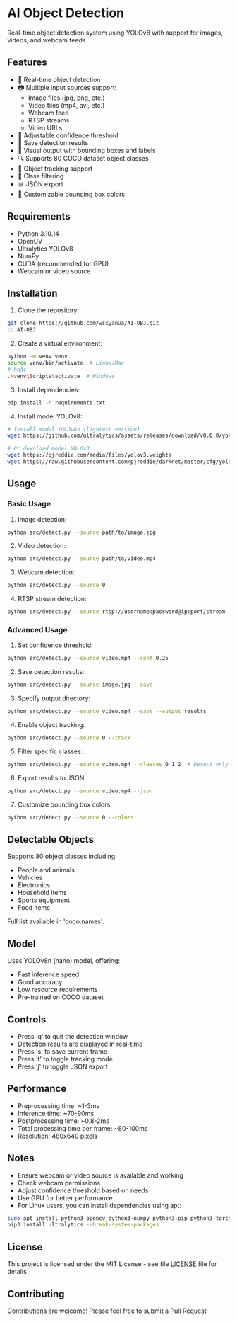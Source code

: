 # AI Object Detection

Real-time object detection system using YOLOv8 with support for images, videos, and webcam feeds.

## Features

- 🚀 Real-time object detection
- 📷 Multiple input sources support:
  - Image files (jpg, png, etc.)
  - Video files (mp4, avi, etc.)
  - Webcam feed
  - RTSP streams
  - Video URLs
- 🎯 Adjustable confidence threshold
- 💾 Save detection results
- 🎨 Visual output with bounding boxes and labels
- 🔍 Supports 80 COCO dataset object classes
- 🔄 Object tracking support
- 🎯 Class filtering
- 📊 JSON export
- 🎨 Customizable bounding box colors

## Requirements

- Python 3.10.14
- OpenCV
- Ultralytics YOLOv8
- NumPy
- CUDA (recommended for GPU)
- Webcam or video source

## Installation

1. Clone the repository:
```bash
git clone https://github.com/wsxyanua/AI-OBJ.git
cd AI-OBJ
```

2. Create a virtual environment:
```bash
python -m venv venv
source venv/bin/activate  # Linux/Mac
# hoặc
.\venv\Scripts\activate  # Windows
```

3. Install dependencies:
```bash
pip install -r requirements.txt
```

4. Install model YOLOv8:
```bash
# Install model YOLOv8n (lightest version)
wget https://github.com/ultralytics/assets/releases/download/v0.0.0/yolov8n.pt

# Or download model YOLOv3
wget https://pjreddie.com/media/files/yolov3.weights
wget https://raw.githubusercontent.com/pjreddie/darknet/master/cfg/yolov3.cfg
```

## Usage

### Basic Usage

1. Image detection:
```bash
python src/detect.py --source path/to/image.jpg
```

2. Video detection:
```bash
python src/detect.py --source path/to/video.mp4
```

3. Webcam detection:
```bash
python src/detect.py --source 0
```

4. RTSP stream detection:
```bash
python src/detect.py --source rtsp://username:password@ip:port/stream
```

### Advanced Usage

1. Set confidence threshold:
```bash
python src/detect.py --source video.mp4 --conf 0.25
```

2. Save detection results:
```bash
python src/detect.py --source image.jpg --save
```

3. Specify output directory:
```bash
python src/detect.py --source video.mp4 --save --output results
```

4. Enable object tracking:
```bash
python src/detect.py --source 0 --track
```

5. Filter specific classes:
```bash
python src/detect.py --source video.mp4 --classes 0 1 2  # Detect only persons, bicycles, and cars
```

6. Export results to JSON:
```bash
python src/detect.py --source video.mp4 --json
```

7. Customize bounding box colors:
```bash
python src/detect.py --source 0 --colors
```

## Detectable Objects

Supports 80 object classes including:

- People and animals
- Vehicles
- Electronics
- Household items
- Sports equipment
- Food items

Full list available in 'coco.names'.

## Model

Uses YOLOv8n (nano) model, offering:
- Fast inference speed
- Good accuracy
- Low resource requirements
- Pre-trained on COCO dataset

## Controls

- Press 'q' to quit the detection window
- Detection results are displayed in real-time
- Press 's' to save current frame
- Press 't' to toggle tracking mode
- Press 'j' to toggle JSON export

## Performance

- Preprocessing time: ~1-3ms
- Inference time: ~70-90ms
- Postprocessing time: ~0.8-2ms
- Total processing time per frame: ~80-100ms
- Resolution: 480x640 pixels

## Notes

- Ensure webcam or video source is available and working
- Check webcam permissions
- Adjust confidence threshold based on needs
- Use GPU for better performance
- For Linux users, you can install dependencies using apt:
```bash
sudo apt install python3-opencv python3-numpy python3-pip python3-torch python3-torchvision python3-pillow
pip3 install ultralytics --break-system-packages
```

## License

This project is licensed under the MIT License - see file [LICENSE](LICENSE) file for details

## Contributing

Contributions are welcome! Please feel free to submit a Pull Request
